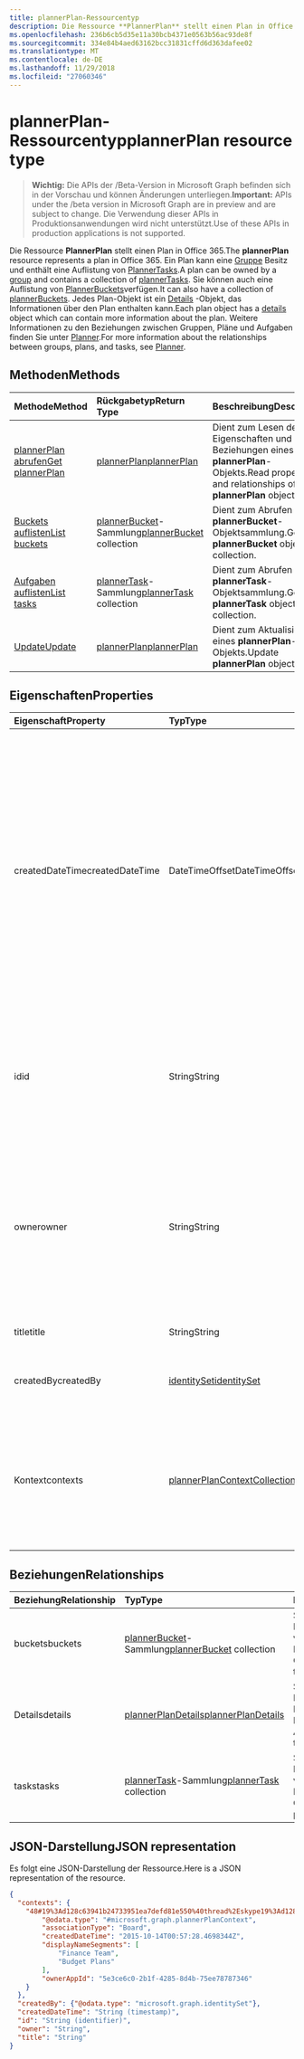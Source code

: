 ```yaml
---
title: plannerPlan-Ressourcentyp
description: Die Ressource **PlannerPlan** stellt einen Plan in Office 365. Ein Plan kann eine Gruppe Besitz und enthält eine Auflistung von PlannerTasks. Sie können auch eine Auflistung von PlannerBuckets verfügen. Jedes Plan-Objekt ist ein Details-Objekt, das Informationen über den Plan enthalten kann. Weitere Informationen zu den Beziehungen zwischen Gruppen, Pläne und Aufgaben finden Sie unter Planner.
ms.openlocfilehash: 236b6cb5d35e11a30bcb4371e0563b56ac93de8f
ms.sourcegitcommit: 334e84b4aed63162bcc31831cffd6d363dafee02
ms.translationtype: MT
ms.contentlocale: de-DE
ms.lasthandoff: 11/29/2018
ms.locfileid: "27060346"
---
```

# <a name="plannerplan-resource-type"></a><span data-ttu-id="c9f49-107">plannerPlan-Ressourcentyp</span><span class="sxs-lookup"><span data-stu-id="c9f49-107">plannerPlan resource type</span></span>

> <span data-ttu-id="c9f49-108">**Wichtig:** Die APIs der /Beta-Version in Microsoft Graph befinden sich in der Vorschau und können Änderungen unterliegen.</span><span class="sxs-lookup"><span data-stu-id="c9f49-108">**Important:** APIs under the /beta version in Microsoft Graph are in preview and are subject to change.</span></span> <span data-ttu-id="c9f49-109">Die Verwendung dieser APIs in Produktionsanwendungen wird nicht unterstützt.</span><span class="sxs-lookup"><span data-stu-id="c9f49-109">Use of these APIs in production applications is not supported.</span></span>

<span data-ttu-id="c9f49-110">Die Ressource **PlannerPlan** stellt einen Plan in Office 365.</span><span class="sxs-lookup"><span data-stu-id="c9f49-110">The **plannerPlan** resource represents a plan in Office 365.</span></span> <span data-ttu-id="c9f49-111">Ein Plan kann eine [Gruppe](group.md) Besitz und enthält eine Auflistung von [PlannerTasks](plannertask.md).</span><span class="sxs-lookup"><span data-stu-id="c9f49-111">A plan can be owned by a [group](group.md) and contains a collection of [plannerTasks](plannertask.md).</span></span> <span data-ttu-id="c9f49-112">Sie können auch eine Auflistung von [PlannerBuckets](plannerbucket.md)verfügen.</span><span class="sxs-lookup"><span data-stu-id="c9f49-112">It can also have a collection of [plannerBuckets](plannerbucket.md).</span></span> <span data-ttu-id="c9f49-113">Jedes Plan-Objekt ist ein [Details](plannerplandetails.md) -Objekt, das Informationen über den Plan enthalten kann.</span><span class="sxs-lookup"><span data-stu-id="c9f49-113">Each plan object has a [details](plannerplandetails.md) object which can contain more information about the plan.</span></span> <span data-ttu-id="c9f49-114">Weitere Informationen zu den Beziehungen zwischen Gruppen, Pläne und Aufgaben finden Sie unter [Planner](planner-overview.md).</span><span class="sxs-lookup"><span data-stu-id="c9f49-114">For more information about the relationships between groups, plans, and tasks, see [Planner](planner-overview.md).</span></span>



## <a name="methods"></a><span data-ttu-id="c9f49-115">Methoden</span><span class="sxs-lookup"><span data-stu-id="c9f49-115">Methods</span></span>

| <span data-ttu-id="c9f49-116">Methode</span><span class="sxs-lookup"><span data-stu-id="c9f49-116">Method</span></span>           | <span data-ttu-id="c9f49-117">Rückgabetyp</span><span class="sxs-lookup"><span data-stu-id="c9f49-117">Return Type</span></span>    |<span data-ttu-id="c9f49-118">Beschreibung</span><span class="sxs-lookup"><span data-stu-id="c9f49-118">Description</span></span>|
|:---------------|:--------|:----------|
|[<span data-ttu-id="c9f49-119">plannerPlan abrufen</span><span class="sxs-lookup"><span data-stu-id="c9f49-119">Get plannerPlan</span></span>](../api/plannerplan-get.md) | [<span data-ttu-id="c9f49-120">plannerPlan</span><span class="sxs-lookup"><span data-stu-id="c9f49-120">plannerPlan</span></span>](plannerplan.md) |<span data-ttu-id="c9f49-121">Dient zum Lesen der Eigenschaften und Beziehungen eines **plannerPlan**-Objekts.</span><span class="sxs-lookup"><span data-stu-id="c9f49-121">Read properties and relationships of **plannerPlan** object.</span></span>|
|[<span data-ttu-id="c9f49-122">Buckets auflisten</span><span class="sxs-lookup"><span data-stu-id="c9f49-122">List buckets</span></span>](../api/plannerplan-list-buckets.md) |<span data-ttu-id="c9f49-123">[plannerBucket](plannerbucket.md)-Sammlung</span><span class="sxs-lookup"><span data-stu-id="c9f49-123">[plannerBucket](plannerbucket.md) collection</span></span>| <span data-ttu-id="c9f49-124">Dient zum Abrufen einer **plannerBucket**-Objektsammlung.</span><span class="sxs-lookup"><span data-stu-id="c9f49-124">Get a **plannerBucket** object collection.</span></span>|
|[<span data-ttu-id="c9f49-125">Aufgaben auflisten</span><span class="sxs-lookup"><span data-stu-id="c9f49-125">List tasks</span></span>](../api/plannerplan-list-tasks.md) |<span data-ttu-id="c9f49-126">[plannerTask](plannertask.md)-Sammlung</span><span class="sxs-lookup"><span data-stu-id="c9f49-126">[plannerTask](plannertask.md) collection</span></span>| <span data-ttu-id="c9f49-127">Dient zum Abrufen einer **plannerTask**-Objektsammlung.</span><span class="sxs-lookup"><span data-stu-id="c9f49-127">Get a **plannerTask** object collection.</span></span>|
|[<span data-ttu-id="c9f49-128">Update</span><span class="sxs-lookup"><span data-stu-id="c9f49-128">Update</span></span>](../api/plannerplan-update.md) | [<span data-ttu-id="c9f49-129">plannerPlan</span><span class="sxs-lookup"><span data-stu-id="c9f49-129">plannerPlan</span></span>](plannerplan.md) |<span data-ttu-id="c9f49-130">Dient zum Aktualisieren eines **plannerPlan**-Objekts.</span><span class="sxs-lookup"><span data-stu-id="c9f49-130">Update **plannerPlan** object.</span></span> |

## <a name="properties"></a><span data-ttu-id="c9f49-131">Eigenschaften</span><span class="sxs-lookup"><span data-stu-id="c9f49-131">Properties</span></span>
| <span data-ttu-id="c9f49-132">Eigenschaft</span><span class="sxs-lookup"><span data-stu-id="c9f49-132">Property</span></span>     | <span data-ttu-id="c9f49-133">Typ</span><span class="sxs-lookup"><span data-stu-id="c9f49-133">Type</span></span>   |<span data-ttu-id="c9f49-134">Beschreibung</span><span class="sxs-lookup"><span data-stu-id="c9f49-134">Description</span></span>|
|:---------------|:--------|:----------|
|<span data-ttu-id="c9f49-135">createdDateTime</span><span class="sxs-lookup"><span data-stu-id="c9f49-135">createdDateTime</span></span>|<span data-ttu-id="c9f49-136">DateTimeOffset</span><span class="sxs-lookup"><span data-stu-id="c9f49-136">DateTimeOffset</span></span>|<span data-ttu-id="c9f49-p104">Schreibgeschützt. Datum und Uhrzeit der Erstellung des Plans. Der Timestamp-Typ stellt die Datums- und Uhrzeitinformationen mithilfe des ISO 8601-Formats dar und wird immer in UTC-Zeit angegeben. Mitternacht UTC-Zeit am 1. Januar 2014 würde z. B. wie folgt aussehen: `'2014-01-01T00:00:00Z'`</span><span class="sxs-lookup"><span data-stu-id="c9f49-p104">Read-only. Date and time at which the plan is created. The Timestamp type represents date and time information using ISO 8601 format and is always in UTC time. For example, midnight UTC on Jan 1, 2014 would look like this: `'2014-01-01T00:00:00Z'`</span></span>|
|<span data-ttu-id="c9f49-141">id</span><span class="sxs-lookup"><span data-stu-id="c9f49-141">id</span></span>|<span data-ttu-id="c9f49-142">String</span><span class="sxs-lookup"><span data-stu-id="c9f49-142">String</span></span>| <span data-ttu-id="c9f49-143">Schreibgeschützt.</span><span class="sxs-lookup"><span data-stu-id="c9f49-143">Read-only.</span></span> <span data-ttu-id="c9f49-144">ID des Plans.</span><span class="sxs-lookup"><span data-stu-id="c9f49-144">ID of the plan.</span></span> <span data-ttu-id="c9f49-145">Es ist eine 28 Zeichen lang und Groß-/Kleinschreibung beachtet.</span><span class="sxs-lookup"><span data-stu-id="c9f49-145">It is 28 characters long and case-sensitive.</span></span> <span data-ttu-id="c9f49-146">[Format Validierung](tasks-identifiers-disclaimer.md) erfolgt für den Dienst.</span><span class="sxs-lookup"><span data-stu-id="c9f49-146">[Format validation](tasks-identifiers-disclaimer.md) is done on the service.</span></span>|
|<span data-ttu-id="c9f49-147">owner</span><span class="sxs-lookup"><span data-stu-id="c9f49-147">owner</span></span>|<span data-ttu-id="c9f49-148">String</span><span class="sxs-lookup"><span data-stu-id="c9f49-148">String</span></span>|<span data-ttu-id="c9f49-149">Die ID der [Gruppe](group.md) , die den Plan besitzt.</span><span class="sxs-lookup"><span data-stu-id="c9f49-149">ID of the [Group](group.md) that owns the plan.</span></span> <span data-ttu-id="c9f49-150">Eine gültige Gruppe muss vorhanden sein, bevor Sie dieses Feld festgelegt werden kann.</span><span class="sxs-lookup"><span data-stu-id="c9f49-150">A valid group must exist before this field can be set.</span></span> <span data-ttu-id="c9f49-151">Diese Eigenschaft kann nicht aktualisiert werden, nachdem er festgelegt wurde.</span><span class="sxs-lookup"><span data-stu-id="c9f49-151">After it is set, this property can’t be updated.</span></span>|
|<span data-ttu-id="c9f49-152">title</span><span class="sxs-lookup"><span data-stu-id="c9f49-152">title</span></span>|<span data-ttu-id="c9f49-153">String</span><span class="sxs-lookup"><span data-stu-id="c9f49-153">String</span></span>|<span data-ttu-id="c9f49-p107">Erforderlich.  Der Titel des Plans.</span><span class="sxs-lookup"><span data-stu-id="c9f49-p107">Required. Title of the plan.</span></span>|
|<span data-ttu-id="c9f49-156">createdBy</span><span class="sxs-lookup"><span data-stu-id="c9f49-156">createdBy</span></span>|[<span data-ttu-id="c9f49-157">identitySet</span><span class="sxs-lookup"><span data-stu-id="c9f49-157">identitySet</span></span>](identityset.md)|<span data-ttu-id="c9f49-p108">Schreibgeschützt. Der Benutzer, der den Plan erstellt hat.</span><span class="sxs-lookup"><span data-stu-id="c9f49-p108">Read-only. The user who created the plan.</span></span>|
|<span data-ttu-id="c9f49-160">Kontext</span><span class="sxs-lookup"><span data-stu-id="c9f49-160">contexts</span></span>|[<span data-ttu-id="c9f49-161">plannerPlanContextCollection</span><span class="sxs-lookup"><span data-stu-id="c9f49-161">plannerPlanContextCollection</span></span>](plannerplancontextcollection.md)| <span data-ttu-id="c9f49-162">Schreibgeschützt.</span><span class="sxs-lookup"><span data-stu-id="c9f49-162">Read-only.</span></span> <span data-ttu-id="c9f49-163">Zusätzliche Benutzererlebnis, in denen dieser Plan verwendet wird, dargestellt als [PlannerPlanContext](plannerplancontext.md) Einträge.</span><span class="sxs-lookup"><span data-stu-id="c9f49-163">Additional user experiences in which this plan is used, represented as [plannerPlanContext](plannerplancontext.md) entries.</span></span>|

## <a name="relationships"></a><span data-ttu-id="c9f49-164">Beziehungen</span><span class="sxs-lookup"><span data-stu-id="c9f49-164">Relationships</span></span>
| <span data-ttu-id="c9f49-165">Beziehung</span><span class="sxs-lookup"><span data-stu-id="c9f49-165">Relationship</span></span> | <span data-ttu-id="c9f49-166">Typ</span><span class="sxs-lookup"><span data-stu-id="c9f49-166">Type</span></span>   |<span data-ttu-id="c9f49-167">Beschreibung</span><span class="sxs-lookup"><span data-stu-id="c9f49-167">Description</span></span>|
|:---------------|:--------|:----------|
|<span data-ttu-id="c9f49-168">buckets</span><span class="sxs-lookup"><span data-stu-id="c9f49-168">buckets</span></span>|<span data-ttu-id="c9f49-169">[plannerBucket](plannerbucket.md)-Sammlung</span><span class="sxs-lookup"><span data-stu-id="c9f49-169">[plannerBucket](plannerbucket.md) collection</span></span>| <span data-ttu-id="c9f49-p110">Schreibgeschützt. Lässt Nullwerte zu. Sammlung von Buckets im Plan.</span><span class="sxs-lookup"><span data-stu-id="c9f49-p110">Read-only. Nullable. Collection of buckets in the plan.</span></span>|
|<span data-ttu-id="c9f49-173">Details</span><span class="sxs-lookup"><span data-stu-id="c9f49-173">details</span></span>|[<span data-ttu-id="c9f49-174">plannerPlanDetails</span><span class="sxs-lookup"><span data-stu-id="c9f49-174">plannerPlanDetails</span></span>](plannerplandetails.md)| <span data-ttu-id="c9f49-p111">Schreibgeschützt. Lässt Nullwerte zu. Weitere Details über den Plan.</span><span class="sxs-lookup"><span data-stu-id="c9f49-p111">Read-only. Nullable. Additional details about the plan.</span></span>|
|<span data-ttu-id="c9f49-178">tasks</span><span class="sxs-lookup"><span data-stu-id="c9f49-178">tasks</span></span>|<span data-ttu-id="c9f49-179">[plannerTask](plannertask.md)-Sammlung</span><span class="sxs-lookup"><span data-stu-id="c9f49-179">[plannerTask](plannertask.md) collection</span></span>| <span data-ttu-id="c9f49-p112">Schreibgeschützt. Lässt Nullwerte zu. Sammlung von Aufgaben im Plan.</span><span class="sxs-lookup"><span data-stu-id="c9f49-p112">Read-only. Nullable. Collection of tasks in the plan.</span></span>|

## <a name="json-representation"></a><span data-ttu-id="c9f49-183">JSON-Darstellung</span><span class="sxs-lookup"><span data-stu-id="c9f49-183">JSON representation</span></span>

<span data-ttu-id="c9f49-184">Es folgt eine JSON-Darstellung der Ressource.</span><span class="sxs-lookup"><span data-stu-id="c9f49-184">Here is a JSON representation of the resource.</span></span>

<!-- {
  "blockType": "resource",
  "optionalProperties": [

  ],
  "@odata.type": "microsoft.graph.plannerPlan"
}-->

```json
{
  "contexts": {
    "48#19%3Ad128c63941b24733951ea7defd81e550%40thread%2Eskype19%3Ad128c63941b24733951ea7defd81e550%40thread%2Eskype": {
        "@odata.type": "#microsoft.graph.plannerPlanContext",
        "associationType": "Board",
        "createdDateTime": "2015-10-14T00:57:28.4698344Z",
        "displayNameSegments": [
            "Finance Team",
            "Budget Plans"
        ],
        "ownerAppId": "5e3ce6c0-2b1f-4285-8d4b-75ee78787346"
    }
  },
  "createdBy": {"@odata.type": "microsoft.graph.identitySet"},
  "createdDateTime": "String (timestamp)",
  "id": "String (identifier)",
  "owner": "String",
  "title": "String"
}

```

<!-- uuid: 8fcb5dbc-d5aa-4681-8e31-b001d5168d79
2015-10-25 14:57:30 UTC -->
<!-- {
  "type": "#page.annotation",
  "description": "plannerPlan resource",
  "keywords": "",
  "section": "documentation",
  "tocPath": ""
}-->